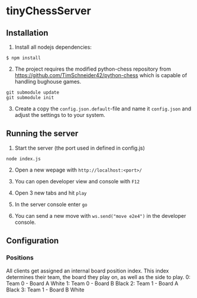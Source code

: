 # tinyChessServer

## Installation

1. Install all nodejs dependencies:
 ```
 $ npm install
 ```

2. The project requires the modified python-chess repository from https://github.com/TimSchneider42/python-chess which is capable of handling bughouse games.
 ```
 git submodule update
 git submodule init
 ```

3. Create a copy the `config.json.default`-file and name it `config.json` and adjust the settings to to your system.

## Running the server

1. Start the server (the port used in defined in config.js)
 ```
 node index.js
 ```

2. Open a new wepage with `http://localhost:<port>/`

3. You can open developer view and console with `F12`

4. Open 3 new tabs and hit `play`

5. In the server console enter `go`

6. You can send a new move with `ws.send("move e2e4")` in the developer console.

## Configuration


### Positions
All clients get assigned an internal board position index. This index determines their team, the board they play on, as well as the side to play.
0: Team 0 - Board A White
1: Team 0 - Board B Black
2: Team 1 - Board A Black
3: Team 1 - Board B White